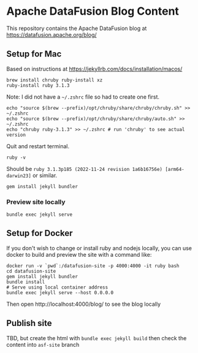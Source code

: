 # Apache DataFusion Blog Content

This repository contains the Apache DataFusion blog at https://datafusion.apache.org/blog/

## Setup for Mac

Based on instructions at https://jekyllrb.com/docs/installation/macos/

```shell
brew install chruby ruby-install xz
ruby-install ruby 3.1.3
```

Note: I did not have a `~/.zshrc` file so had to create one first.

```
echo "source $(brew --prefix)/opt/chruby/share/chruby/chruby.sh" >> ~/.zshrc
echo "source $(brew --prefix)/opt/chruby/share/chruby/auto.sh" >> ~/.zshrc
echo "chruby ruby-3.1.3" >> ~/.zshrc # run 'chruby' to see actual version
```

Quit and restart terminal.

```shell
ruby -v
```
Should be `ruby 3.1.3p185 (2022-11-24 revision 1a6b16756e) [arm64-darwin23]` or similar.

```shell
gem install jekyll bundler
```

### Preview site locally

```shell
bundle exec jekyll serve
```

## Setup for Docker

If you don't wish to change or install ruby and nodejs locally, you can use docker to build and preview the site with a command like:

```shell
docker run -v `pwd`:/datafusion-site -p 4000:4000 -it ruby bash
cd datafusion-site
gem install jekyll bundler
bundle install
# Serve using local container address
bundle exec jekyll serve --host 0.0.0.0
```

Then open http://localhost:4000/blog/ to see the blog locally

## Publish site

TBD, but create the html with `bundle exec jekyll build` then check the content into `asf-site` branch